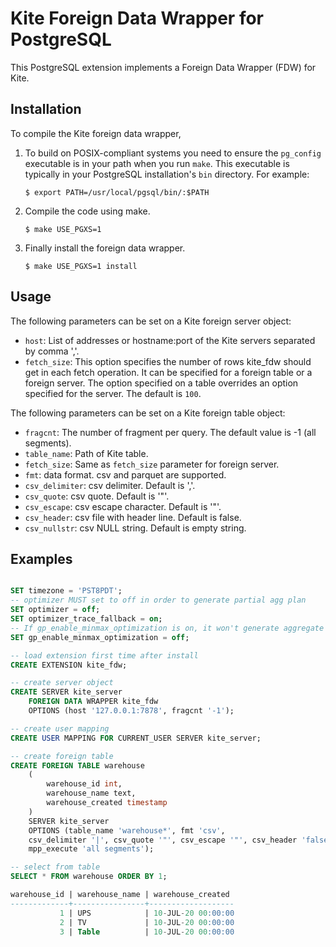 Kite Foreign Data Wrapper for PostgreSQL
=========================================

This PostgreSQL extension implements a Foreign Data Wrapper (FDW) for
Kite.

Installation
------------

To compile the Kite foreign data wrapper,

1. To build on POSIX-compliant systems you need to ensure the
   `pg_config` executable is in your path when you run `make`. This
   executable is typically in your PostgreSQL installation's `bin`
   directory. For example:

    ```
    $ export PATH=/usr/local/pgsql/bin/:$PATH
    ```

2. Compile the code using make.

    ```
    $ make USE_PGXS=1
    ```

3.  Finally install the foreign data wrapper.

    ```
    $ make USE_PGXS=1 install
    ```

Usage
-----

The following parameters can be set on a Kite foreign server object:

  * `host`: List of addresses or hostname:port of the Kite servers separated by comma ','.
  * `fetch_size`: This option specifies the number of rows kite_fdw should
    get in each fetch operation. It can be specified for a foreign table or
    a foreign server. The option specified on a table overrides an option
    specified for the server. The default is `100`.

The following parameters can be set on a Kite foreign table object:

  * `fragcnt`: The number of fragment per query. The default value is -1 (all segments).
  * `table_name`: Path of Kite table.
  * `fetch_size`: Same as `fetch_size` parameter for foreign server.
  * `fmt`: data format. csv and parquet are supported.
  * `csv_delimiter`: csv delimiter. Default is ','.
  * `csv_quote`: csv quote. Default is '"'.
  * `csv_escape`: csv escape character. Default is '"'.
  * `csv_header`: csv file with header line. Default is false.
  * `csv_nullstr`: csv NULL string. Default is empty string.

Examples
--------

```sql

SET timezone = 'PST8PDT';
-- optimizer MUST set to off in order to generate partial agg plan
SET optimizer = off;
SET optimizer_trace_fallback = on;
-- If gp_enable_minmax_optimization is on, it won't generate aggregate functions pushdown plan.
SET gp_enable_minmax_optimization = off;

-- load extension first time after install
CREATE EXTENSION kite_fdw;

-- create server object
CREATE SERVER kite_server
	FOREIGN DATA WRAPPER kite_fdw
	OPTIONS (host '127.0.0.1:7878', fragcnt '-1');

-- create user mapping
CREATE USER MAPPING FOR CURRENT_USER SERVER kite_server;

-- create foreign table
CREATE FOREIGN TABLE warehouse
	(
		warehouse_id int,
		warehouse_name text,
		warehouse_created timestamp
	)
	SERVER kite_server
	OPTIONS (table_name 'warehouse*', fmt 'csv', 
	csv_delimiter '|', csv_quote '"', csv_escape '"', csv_header 'false', csv_nullstr '',
	mpp_execute 'all segments');

-- select from table
SELECT * FROM warehouse ORDER BY 1;

warehouse_id | warehouse_name | warehouse_created
-------------+----------------+-------------------
           1 | UPS            | 10-JUL-20 00:00:00
           2 | TV             | 10-JUL-20 00:00:00
           3 | Table          | 10-JUL-20 00:00:00

